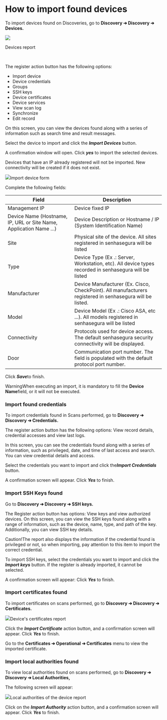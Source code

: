# How to import found devices

To import devices found on Discoveries, go to **Discovery ➔ Discovery ➔ Devices.**

![](https://cdn.document360.io/5a1d58df-64ce-42a2-8b23-688477d32f33/Images/Documentation/image-1664988076990.png)

Devices report

 

The register action button has the following options:

* Import device
* Device credentials
* Groups
* SSH keys
* Device certificates
* Device services
* View scan log
* Synchronize
* Edit record

On this screen, you can view the devices found along with a series of information such as search time and result messages.

Select the device to import and click the ***Import Devices*** button.

A confirmation window will open. Click ***yes*** to import the selected devices.

Devices that have an IP already registered will not be imported. New connectivity will be created if it does not exist.



![](https://cdn.document360.io/5a1d58df-64ce-42a2-8b23-688477d32f33/Images/Documentation/image-1664988132217.png)Import device form 



Complete the following fields:



| Field | Description |
| --- | --- |
| Management IP | Device fixed IP |
| Device Name (Hostname, IP, URL or Site Name, Application Name ...) | Device Description or Hostname / IP (System Identification Name) |
| Site | Physical site of the device. All sites registered in senhasegura will be listed |
| Type | Device Type (Ex .: Server, Workstation, etc). All device types recorded in senhasegura will be listed |
| Manufacturer | Device Manufacturer (Ex. Cisco, CheckPoint). All manufacturers registered in senhasegura will be listed. |
| Model | Device Model (Ex .: Cisco ASA, etc ...). All models registered in senhasegura will be listed |
| Connectivity | Protocols used for device access. The default senhasegura security connectivity will be displayed. |
| Door | Communication port number. The field is populated with the default protocol port number. |

Click ***Save***to finish.

WarningWhen executing an import, it is mandatory to fill the **Device Name**field, or it will not be executed.  
### Import found credentials

To import credentials found in Scans performed, go to **Discovery ➔ Discovery ➔ Credentials.**

The register action button has the following options: View record details, credential accesses and view last logs.

In this screen, you can see the credentials found along with a series of information, such as privileged, date, and time of last access and search. You can view credential details and access.

Select the credentials you want to import and click the***Import Credentials*** button.

A confirmation screen will appear. Click ***Yes*** to finish.

### Import SSH Keys found

Go to **Discovery ➔ Discovery ➔ SSH keys.**

The Register action button has options: View keys and view authorized devices. On this screen, you can view the SSH keys found along with a range of information, such as the device, name, type, and path of the key. Additionally, you can view SSH key details.

Caution!The report also displays the information if the credential found is privileged or not, so when importing, pay attention to this item to import the correct credential.  


To import SSH keys, select the credentials you want to import and click the ***Import keys*** button. If the register is already imported, it cannot be selected.

  


A confirmation screen will appear: Click ***Yes*** to finish.

### Import certificates found

To import certificates on scans performed, go to **Discovery ➔ Discovery ➔ Certificates.**



![](https://cdn.document360.io/5a1d58df-64ce-42a2-8b23-688477d32f33/Images/Documentation/image-1664988272572.png)Device's certificates report  



Click the ***Import Certificate*** action button, and a confirmation screen will appear. Click ***Yes*** to finish.

Go to the **Certificates ➔ Operational ➔ Certificates** menu to view the imported certificate.

### Import local authorities found

To view local authorities found on scans performed, go to **Discovery ➔ Discovery ➔ Local Authorities,**

The following screen will appear:



![](https://cdn.document360.io/5a1d58df-64ce-42a2-8b23-688477d32f33/Images/Documentation/image-1664988318825.png)Local authorities of the device report 



Click on the ***Import Authority*** action button, and a confirmation screen will appear. Click ***Yes*** to finish.

